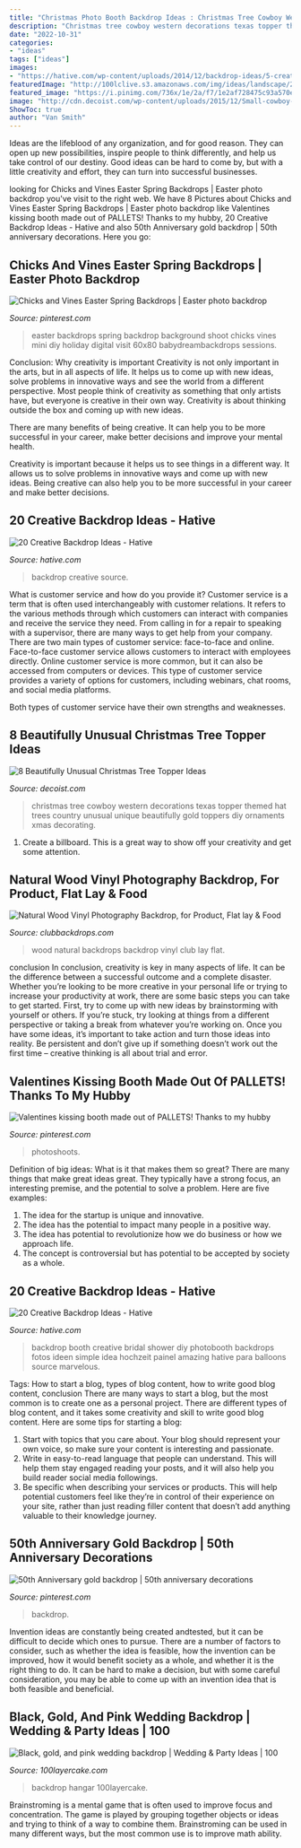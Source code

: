 ```yaml
---
title: "Christmas Photo Booth Backdrop Ideas : Christmas Tree Cowboy Western Decorations Texas Topper Themed Hat Trees Country Unusual Unique Beautifully Gold Toppers Diy Ornaments Xmas Decorating"
description: "Christmas tree cowboy western decorations texas topper themed hat trees country unusual unique beautifully gold toppers diy ornaments xmas decorating"
date: "2022-10-31"
categories:
- "ideas"
tags: ["ideas"]
images:
- "https://hative.com/wp-content/uploads/2014/12/backdrop-ideas/5-creative-backdrop-ideas.jpg"
featuredImage: "http://100lclive.s3.amazonaws.com/img/ideas/landscape/216569.jpg?a=1625084405.6997"
featured_image: "https://i.pinimg.com/736x/1e/2a/f7/1e2af728475c93a570e293109cea0bf0--kissing-booth-pallet-signs.jpg"
image: "http://cdn.decoist.com/wp-content/uploads/2015/12/Small-cowboy-themed-Christmas-tree-with-hat.jpg"
ShowToc: true
author: "Van Smith"
---
```



Ideas are the lifeblood of any organization, and for good reason. They can open up new possibilities, inspire people to think differently, and help us take control of our destiny. Good ideas can be hard to come by, but with a little creativity and effort, they can turn into successful businesses.

	

		
looking for Chicks and Vines Easter Spring Backdrops | Easter photo backdrop you've visit to the right web. We have 8 Pictures about Chicks and Vines Easter Spring Backdrops | Easter photo backdrop like Valentines kissing booth made out of PALLETS! Thanks to my hubby, 20 Creative Backdrop Ideas - Hative and also 50th Anniversary gold backdrop | 50th anniversary decorations. Here you go:
		
    
## Chicks And Vines Easter Spring Backdrops | Easter Photo Backdrop

<img loading=lazy src="https://i.pinimg.com/736x/49/9a/0d/499a0d7996a53cfce3ff8ccad428752f--easter-pictures-holiday-photography.jpg" onerror="this.onerror=null;this.src='https://tse4.mm.bing.net/th?id=OIP.uqjNd0Qa_Nr57CV-HWUu6wHaJ7&amp;pid=15.1';" alt="Chicks and Vines Easter Spring Backdrops | Easter photo backdrop">

_Source: pinterest.com_

>easter backdrops spring backdrop background shoot chicks vines mini diy holiday digital visit 60x80 babydreambackdrops sessions. 

	

Conclusion: Why creativity is important
Creativity is not only important in the arts, but in all aspects of life. It helps us to come up with new ideas, solve problems in innovative ways and see the world from a different perspective.
Most people think of creativity as something that only artists have, but everyone is creative in their own way. Creativity is about thinking outside the box and coming up with new ideas.

There are many benefits of being creative. It can help you to be more successful in your career, make better decisions and improve your mental health.

Creativity is important because it helps us to see things in a different way. It allows us to solve problems in innovative ways and come up with new ideas. Being creative can also help you to be more successful in your career and make better decisions.

    
## 20 Creative Backdrop Ideas - Hative

<img loading=lazy src="https://hative.com/wp-content/uploads/2014/12/backdrop-ideas/5-creative-backdrop-ideas.jpg" onerror="this.onerror=null;this.src='https://tse1.mm.bing.net/th?id=OIP.aL7U0_YIQdbAzbS8mo4zwwHaLI&amp;pid=15.1';" alt="20 Creative Backdrop Ideas - Hative">

_Source: hative.com_

>backdrop creative source. 

	

What is customer service and how do you provide it?
Customer service is a term that is often used interchangeably with customer relations. It refers to the various methods through which customers can interact with companies and receive the service they need. From calling in for a repair to speaking with a supervisor, there are many ways to get help from your company.
There are two main types of customer service: face-to-face and online. Face-to-face customer service allows customers to interact with employees directly. Online customer service is more common, but it can also be accessed from computers or devices. This type of customer service provides a variety of options for customers, including webinars, chat rooms, and social media platforms.

Both types of customer service have their own strengths and weaknesses.

    
## 8 Beautifully Unusual Christmas Tree Topper Ideas

<img loading=lazy src="http://cdn.decoist.com/wp-content/uploads/2015/12/Small-cowboy-themed-Christmas-tree-with-hat.jpg" onerror="this.onerror=null;this.src='https://tse2.mm.bing.net/th?id=OIP.L80dF6LiPtSlXa6sTA0MJwHaJ3&amp;pid=15.1';" alt="8 Beautifully Unusual Christmas Tree Topper Ideas">

_Source: decoist.com_

>christmas tree cowboy western decorations texas topper themed hat trees country unusual unique beautifully gold toppers diy ornaments xmas decorating. 

	

1. Create a billboard. This is a great way to show off your creativity and get some attention.

    
## Natural Wood Vinyl Photography Backdrop, For Product, Flat Lay &amp; Food

<img loading=lazy src="http://cdn.shopify.com/s/files/1/0016/5370/2750/products/club-backdrops-natural-wood-2_1200x1200.jpg?v=1575300625" onerror="this.onerror=null;this.src='https://tse3.mm.bing.net/th?id=OIP.TAhq8kuEOoQWz5DEqZbZDgHaKX&amp;pid=15.1';" alt="Natural Wood Vinyl Photography Backdrop, for Product, Flat lay &amp; Food">

_Source: clubbackdrops.com_

>wood natural backdrops backdrop vinyl club lay flat. 

	

conclusion
In conclusion, creativity is key in many aspects of life. It can be the difference between a successful outcome and a complete disaster. Whether you’re looking to be more creative in your personal life or trying to increase your productivity at work, there are some basic steps you can take to get started.
First, try to come up with new ideas by brainstorming with yourself or others. If you’re stuck, try looking at things from a different perspective or taking a break from whatever you’re working on. Once you have some ideas, it’s important to take action and turn those ideas into reality. Be persistent and don’t give up if something doesn’t work out the first time – creative thinking is all about trial and error.

    
## Valentines Kissing Booth Made Out Of PALLETS! Thanks To My Hubby

<img loading=lazy src="https://i.pinimg.com/736x/1e/2a/f7/1e2af728475c93a570e293109cea0bf0--kissing-booth-pallet-signs.jpg" onerror="this.onerror=null;this.src='https://tse2.mm.bing.net/th?id=OIP.KHPz2BVTX-LK_yTYruFJ0AHaJ3&amp;pid=15.1';" alt="Valentines kissing booth made out of PALLETS! Thanks to my hubby">

_Source: pinterest.com_

>photoshoots. 

	

Definition of big ideas: What is it that makes them so great?
There are many things that make great ideas great. They typically have a strong focus, an interesting premise, and the potential to solve a problem. Here are five examples:
1. The idea for the startup is unique and innovative.
2. The idea has the potential to impact many people in a positive way.
3. The idea has potential to revolutionize how we do business or how we approach life. 
4. The concept is controversial but has potential to be accepted by society as a whole. 

    
## 20 Creative Backdrop Ideas - Hative

<img loading=lazy src="https://hative.com/wp-content/uploads/2014/12/backdrop-ideas/7-creative-backdrop-ideas.jpg" onerror="this.onerror=null;this.src='https://tse2.mm.bing.net/th?id=OIP.d0tzm_4excB9lkMdPpmy4QHaLH&amp;pid=15.1';" alt="20 Creative Backdrop Ideas - Hative">

_Source: hative.com_

>backdrop booth creative bridal shower diy photobooth backdrops fotos ideen simple idea hochzeit painel amazing hative para balloons source marvelous. 

	

Tags: How to start a blog, types of blog content, how to write good blog content, conclusion
There are many ways to start a blog, but the most common is to create one as a personal project. There are different types of blog content, and it takes some creativity and skill to write good blog content. Here are some tips for starting a blog:
1. Start with topics that you care about. Your blog should represent your own voice, so make sure your content is interesting and passionate.
2. Write in easy-to-read language that people can understand. This will help them stay engaged reading your posts, and it will also help you build reader social media followings.
3. Be specific when describing your services or products. This will help potential customers feel like they’re in control of their experience on your site, rather than just reading filler content that doesn’t add anything valuable to their knowledge journey. 

    
## 50th Anniversary Gold Backdrop | 50th Anniversary Decorations

<img loading=lazy src="https://i.pinimg.com/736x/02/bd/da/02bddaf39cb44062bc39bcfd5900fcff.jpg" onerror="this.onerror=null;this.src='https://tse4.mm.bing.net/th?id=OIP.R2VCJ5ZKT-c4nD-ksmQREAHaEK&amp;pid=15.1';" alt="50th Anniversary gold backdrop | 50th anniversary decorations">

_Source: pinterest.com_

>backdrop. 

	

Invention ideas are constantly being created andtested, but it can be difficult to decide which ones to pursue. There are a number of factors to consider, such as whether the idea is feasible, how the invention can be improved, how it would benefit society as a whole, and whether it is the right thing to do. It can be hard to make a decision, but with some careful consideration, you may be able to come up with an invention idea that is both feasible and beneficial.

    
## Black, Gold, And Pink Wedding Backdrop | Wedding &amp; Party Ideas | 100

<img loading=lazy src="http://100lclive.s3.amazonaws.com/img/ideas/landscape/216569.jpg?a=1625084405.6997" onerror="this.onerror=null;this.src='https://tse4.mm.bing.net/th?id=OIP.2VybD0hzJ_WiwdlDi0KHyAHaLH&amp;pid=15.1';" alt="Black, gold, and pink wedding backdrop | Wedding &amp; Party Ideas | 100">

_Source: 100layercake.com_

>backdrop hangar 100layercake. 

	

Brainstroming is a mental game that is often used to improve focus and concentration. The game is played by grouping together objects or ideas and trying to think of a way to combine them. Brainstroming can be used in many different ways, but the most common use is to improve math ability.

